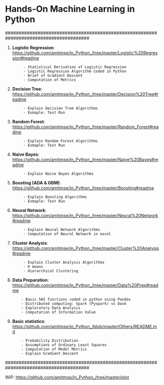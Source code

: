 # Hands-On Machine Learning in Python

#######################################################################################

1. **Logistic Regression**: https://github.com/amitmse/in_Python_/tree/master/Logistic%20Regression#readme
    
            - Statistical Derivation of Logistic Regression
            - Logistic Regression Algorithm Coded in Python
            - Brief of Gradient Descent
            - Computation of Metrics

3. **Decision Tree**: https://github.com/amitmse/in_Python_/tree/master/Decision%20Tree#readme

            - Explain Decision Tree Algorithms
            - Exmaple: Test Run 

4. **Random Forest**: https://github.com/amitmse/in_Python_/tree/master/Random_Forest#readme

            - Explain Random Forest Algorithms
            - Exmaple: Test Run 
   
5. **Naive Bayes**: https://github.com/amitmse/in_Python_/tree/master/Naive%20Bayes#readme

            - Explain Naive Bayes Algorithms

6. **Boosting (ADA & GBM)**: https://github.com/amitmse/in_Python_/tree/master/Boosting#readme

            - Explain Boosting Algorithms
            - Exmaple: Test Run 

7. **Neural Network**: https://github.com/amitmse/in_Python_/tree/master/Neural%20Network#readme

            - Explain Neural Network Algorithms
            - Computation of Neural Network in excel

9. **Cluster Analysis**: https://github.com/amitmse/in_Python_/tree/master/Cluster%20Analysis#readme

            - Explain Cluster Analysis Algorithms
            - K means
            - Hierarchical Clustering      

11. **Data Preparation**:  https://github.com/amitmse/in_Python_/tree/master/Data%20Prep#readme
    
            - Basic SAS functions coded in python using Pandas
            - Distributed computing: Spark (Pyspark) vs Dask
            - Exploratory Data Analysis
            - Computation of Information Value

13. **Basic statistics**: https://github.com/amitmse/in_Python_/blob/master/Others/README.md

            - Probability Distribution
            - Assumptions of Ordinary Least Squares
            - Computation of Model Metrics
            - Explain Gradient Descent    
    
#######################################################################################

WIP: 
https://github.com/amitmse/in_Python_/tree/master/plot

